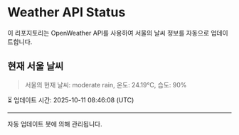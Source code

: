 
# Weather API Status

이 리포지토리는 OpenWeather API를 사용하여 서울의 날씨 정보를 자동으로 업데이트합니다.

## 현재 서울 날씨
> 서울의 현재 날씨: moderate rain, 온도: 24.19°C, 습도: 90%

⏳ 업데이트 시간: 2025-10-11 08:46:08 (UTC)

---
자동 업데이트 봇에 의해 관리됩니다.
